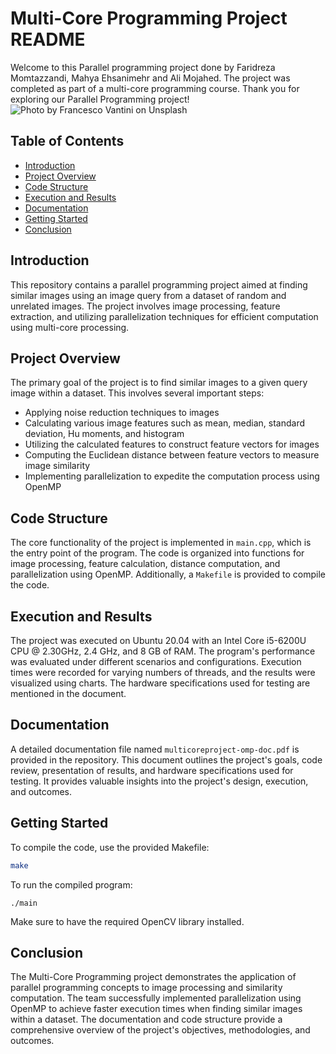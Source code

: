 # Multi-Core Programming Project README
Welcome to this Parallel programming project done by Faridreza Momtazzandi, Mahya Ehsanimehr and Ali Mojahed. The project was completed as part of a multi-core programming course. Thank you for exploring our Parallel Programming project!
![Photo by <a href="https://unsplash.com/@brostvarta?utm_source=unsplash&utm_medium=referral&utm_content=creditCopyText">Francesco Vantini</a> on <a href="https://unsplash.com/photos/ZavLsrP4CDI?utm_source=unsplash&utm_medium=referral&utm_content=creditCopyText">Unsplash</a>
   ](https://github.com/faridmmz/Image-Search-OPenMP/blob/main/README_image.jpg "Photo by Francesco Vantini on Unsplash")

## Table of Contents

- [Introduction](#introduction)
- [Project Overview](#project-Overview)
- [Code Structure](#code-Structure)
- [Execution and Results](#execution-and-Results)
- [Documentation](#documentation)
- [Getting Started](#getting-Started)
- [Conclusion](#conclusion)

## Introduction
This repository contains a parallel programming project aimed at finding similar images using an image query from a dataset of random and unrelated images. The project involves image processing, feature extraction, and utilizing parallelization techniques for efficient computation using multi-core processing.

## Project Overview
The primary goal of the project is to find similar images to a given query image within a dataset. This involves several important steps:
- Applying noise reduction techniques to images
- Calculating various image features such as mean, median, standard deviation, Hu moments, and histogram
- Utilizing the calculated features to construct feature vectors for images
- Computing the Euclidean distance between feature vectors to measure image similarity
- Implementing parallelization to expedite the computation process using OpenMP

## Code Structure
The core functionality of the project is implemented in `main.cpp`, which is the entry point of the program. The code is organized into functions for image processing, feature calculation, distance computation, and parallelization using OpenMP. Additionally, a `Makefile` is provided to compile the code.

## Execution and Results
The project was executed on Ubuntu 20.04 with an Intel Core i5-6200U CPU @ 2.30GHz, 2.4 GHz, and 8 GB of RAM. The program's performance was evaluated under different scenarios and configurations. Execution times were recorded for varying numbers of threads, and the results were visualized using charts. The hardware specifications used for testing are mentioned in the document.

## Documentation
A detailed documentation file named `multicoreproject-omp-doc.pdf` is provided in the repository. This document outlines the project's goals, code review, presentation of results, and hardware specifications used for testing. It provides valuable insights into the project's design, execution, and outcomes.

## Getting Started
To compile the code, use the provided Makefile:
```bash
make
```
To run the compiled program:
```
./main
```
Make sure to have the required OpenCV library installed.

## Conclusion
The Multi-Core Programming project demonstrates the application of parallel programming concepts to image processing and similarity computation. The team successfully implemented parallelization using OpenMP to achieve faster execution times when finding similar images within a dataset. The documentation and code structure provide a comprehensive overview of the project's objectives, methodologies, and outcomes.
